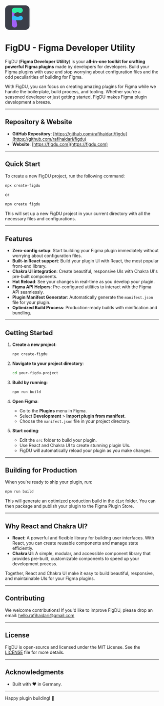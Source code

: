 <p>
  <img src="assets/FigDu-Logo.png" alt="FigDU Logo" width="80px">
</p>

# FigDU - Figma Developer Utility

FigDU (**Figma Developer Utility**) is your **all-in-one toolkit for crafting powerful Figma plugins** made by developers for developers. Build your Figma plugins with ease and stop worrying about configuration files and the odd peculiarities of building for Figma.

With FigDU, you can focus on creating amazing plugins for Figma while we handle the boilerplate, build process, and tooling. Whether you're a seasoned developer or just getting started, FigDU makes Figma plugin development a breeze.

---

## Repository & Website

- **GitHub Repository**: [https://github.com/rafihaidari/figdu](https://github.com/rafihaidari/figdu)
- **Website**: [https://figdu.com](https://figdu.com)

---

## Quick Start

To create a new FigDU project, run the following command:

```bash
npx create-figdu
```

or

```bash
npm create figdu
```

This will set up a new FigDU project in your current directory with all the necessary files and configurations.

---

## Features

- **Zero-config setup**: Start building your Figma plugin immediately without worrying about configuration files.
- **Built-in React support**: Build your plugin UI with React, the most popular front-end library.
- **Chakra UI integration**: Create beautiful, responsive UIs with Chakra UI's pre-built components.
- **Hot Reload**: See your changes in real-time as you develop your plugin.
- **Figma API Helpers**: Pre-configured utilities to interact with the Figma API seamlessly.
- **Plugin Manifest Generator**: Automatically generate the `manifest.json` file for your plugin.
- **Optimized Build Process**: Production-ready builds with minification and bundling.

---

## Getting Started

1. **Create a new project**:

   ```bash
   npx create-figdu
   ```

2. **Navigate to your project directory**:

   ```bash
   cd your-figdu-project
   ```

3. **Build by running:**

   ```bash
   npm run build
   ```

4. **Open Figma**:

   - Go to the **Plugins** menu in Figma.
   - Select **Development** > **Import plugin from manifest**.
   - Choose the `manifest.json` file in your project directory.

5. **Start coding**:
   - Edit the `src` folder to build your plugin.
   - Use React and Chakra UI to create stunning plugin UIs.
   - FigDU will automatically reload your plugin as you make changes.

---

## Building for Production

When you're ready to ship your plugin, run:

```bash
npm run build
```

This will generate an optimized production build in the `dist` folder. You can then package and publish your plugin to the Figma Plugin Store.

---

## Why React and Chakra UI?

- **React**: A powerful and flexible library for building user interfaces. With React, you can create reusable components and manage state efficiently.
- **Chakra UI**: A simple, modular, and accessible component library that provides pre-built, customizable components to speed up your development process.

Together, React and Chakra UI make it easy to build beautiful, responsive, and maintainable UIs for your Figma plugins.

---

## Contributing

We welcome contributions! If you'd like to improve FigDU, please drop an email: hello.rafihaidari@gmail.com

---

## License

FigDU is open-source and licensed under the MIT License. See the [LICENSE](LICENSE) file for more details.

---

## Acknowledgments

- Built with ❤️ in Germany.

---

Happy plugin building! 🚀
